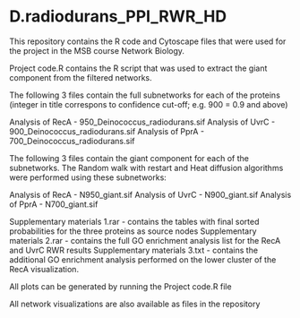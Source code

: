 # D.radiodurans_PPI_RWR_HD
This repository contains the R code and Cytoscape files that were used for the project in the MSB course Network Biology.

Project code.R contains the R script that was used to extract the giant component from the filtered networks.

The following 3 files contain the full subnetworks for each of the proteins (integer in title correspons to confidence cut-off; e.g. 900 = 0.9 and above)

Analysis of RecA - 950_Deinococcus_radiodurans.sif
Analysis of UvrC - 900_Deinococcus_radiodurans.sif
Analysis of PprA - 700_Deinococcus_radiodurans.sif


The following 3 files contain the giant component for each of the subnetworks. The Random walk with restart and Heat diffusion algorithms were performed using these subnetworks:

Analysis of RecA - N950_giant.sif
Analysis of UvrC - N900_giant.sif
Analysis of PprA - N700_giant.sif

Supplementary materials 1.rar - contains the tables with final sorted probabilities for the three proteins as source nodes
Supplementary materials 2.rar - contains the full GO enrichment analysis list for the RecA and UvrC RWR results 
Supplementary materials 3.txt - contains the additional GO enrichment analysis performed on the lower cluster of the RecA visualization.


All plots can be generated by running the Project code.R file

All network visualizations are also available as files in the repository
